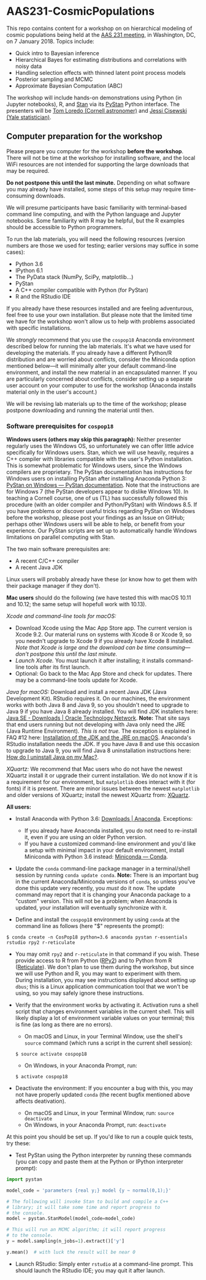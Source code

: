 # AAS231-CosmicPopulations

This repo contains content for a workshop on on hierarchical modeling of cosmic populations being held at the [AAS 231 meeting](https://aas.org/meetings/aas231), in Washington, DC, on 7 January 2018.  Topics include:

* Quick intro to Bayesian inference
* Hierarchical Bayes for estimating distributions and correlations with noisy data
* Handling selection effects with thinned latent point process models
* Posterior sampling and MCMC
* Approximate Bayesian Computation (ABC)

The workshop will include hands-on demonstrations using Python (in Jupyter notebooks), R, and [Stan](http://mc-stan.org/) via its [PyStan](http://mc-stan.org/users/interfaces/pystan.html) Python interface.  The presenters will be [Tom Loredo (Cornell astronomer)](http://www.astro.cornell.edu/staff/loredo/) and [Jessi Cisewski (Yale statistician)](http://statistics.yale.edu/people/jessi-cisewski).

## Computer preparation for the workshop

Please prepare you computer for the workshop **before the workshop**. There will not be time at the workshop for installing software, and the local WiFi resources are not intended for supporting the large downloads that may be required.

**Do not postpone this until the last minute.**  Depending on what software you may already have installed, some steps of this setup may require time-consuming downloads.

We will presume participants have basic familiarity with terminal-based command line computing, and with the Python language and Jupyter notebooks. Some familiarity with R may be helpful, but the R examples should be accessible to Python programmers.

To run the lab materials, you will need the following resources (version numbers are those we used for testing; earlier versions may suffice in some cases):

* Python 3.6
* IPython 6.1
* The PyData stack (NumPy, SciPy, matplotlib...)
* PyStan
* A C++ compiler compatible with Python (for PyStan)
* R and the RStudio IDE

If you already have these resources installed and are feeling adventurous, feel free to use your own installation. But please note that the limited time we have for the workshop won't allow us to help with problems associated with specific installations.

We *strongly* recommend that you use the `cospop18` Anaconda environment described below for running the lab materials. It's what we have used for developing the materials.  If you already have a different Python/R distribution and are worried about conflicts, consider the Miniconda option mentioned below—it will minimally alter your default command-line environment, and install the new material in an encapsulated manner.  If you are particularly concerned about conflicts, consider setting up a separate user account on your computer to use for the workshop (Anaconda installs material only in the user's account.)

We will be revising lab materials up to the time of the workshop; please postpone downloading and running the material until then.

### Software prerequisites for `cospop18`

**Windows users (others may skip this paragraph):** Neither presenter regularly uses the Windows OS, so unfortunately we can offer little advice specifically for Windows users.  Stan, which we will use heavily, requires a C++ compiler with libraries compatible with the user's Python installation. This is somewhat problematic for Windows users, since the Windows compilers are proprietary.  The PyStan documentation has instructions for Windows users on installing PyStan after installing Anaconda Python 3:  [PyStan on Windows — PyStan documentation](http://pystan.readthedocs.io/en/latest/windows.html).  Note that the instructions are for Windows 7 (the PyStan developers appear to dislike Windows 10).  In teaching a Cornell course, one of us (TL) has successfully followed this procedure (with an older compiler and Python/PyStan) with Windows 8.5.  If you have problems or discover useful tricks regarding PyStan on Windows before the workshop, please post your findings as an Issue on GitHub; perhaps other Windows users will be able to help, or benefit from your experience.  Our PyStan scripts are set up to automatically handle Windows limitations on parallel computing with Stan.

The two main software prerequisites are:

* A recent C/C++ compiler
* A recent Java JDK

Linux users will probably already have these (or know how to get them with their package manager if they don't).  

**Mac users** should do the following (we have tested this with macOS 10.11 and 10.12; the same setup will hopefull work with 10.13).

*Xcode and command-line tools for macOS:*

* Download Xcode using the Mac App Store app.  The current version is Xcode 9.2.  Our material runs on systems with Xcode 8 or Xcode 9, so you needn't upgrade to Xcode 9 if you already have Xcode 8 installed.  *Note that Xcode is large and the download can be time consuming—don't postpone this until the last minute.*
* *Launch Xcode.*  You must launch it after installing; it installs command-line tools after its first launch.
* Optional: Go back to the Mac App Store and check for updates. There may be a command-line tools update for Xcode.

*Java for macOS:*
Download and install a recent Java JDK (Java Development Kit). RStudio requires it.  On our machines, the environment works with both Java 8 and Java 9, so you shouldn't need to upgrade to Java 9 if you have Java 8 already installed.  You will find JDK installers here: [Java SE - Downloads | Oracle Technology Network](http://www.oracle.com/technetwork/java/javase/downloads/index.html).  **Note:** That site says that end users running but not developing with Java only need the JRE (Java Runtime Environment).  *This is not true.*  The exception is explained in FAQ #12 here: [Installation of the JDK and the JRE on macOS](https://docs.oracle.com/javase/9/install/installation-jdk-and-jre-macos.htm#JSJIG-GUID-2432241F-9517-4C0B-9CBB-489E6419C9C9). Anaconda's RStudio installation needs the JDK.  If you have Java 8 and use this occasion to upgrade to Java 9, you will find Java 8 uninstallation instructions here: [How do I uninstall Java on my Mac?](https://www.java.com/en/download/help/mac_uninstall_java.xml).

*XQuartz:* We recommend that Mac users who do not have the newest XQuartz install it or upgrade their current installation.  We do not know if it is a requirement for our environment, but `matplotlib` does interact with it (for fonts) if it is present. There are minor issues between the newest `matplotlib` and older versions of XQuartz; install the newest XQuartz from: [XQuartz](https://www.xquartz.org/).

**All users:**

* Install Anaconda with Python 3.6: [Downloads | Anaconda](https://www.anaconda.com/download/#macos).  Exceptions:

    - If you already have Anaconda installed, you do not need to re-install it, even if you are using an older Python version.
    - If you have a customized command-line environment and you'd like a setup with minimal impact in your default environment, install Miniconda with Python 3.6 instead: [Miniconda — Conda](https://conda.io/miniconda.html).

* Update the `conda` command-line package manager in a terminal/shell session by running `conda update conda`.  **Note:** There is an important bug in the current Anaconda/Miniconda versions of `conda`, so unless you've done this update very recently, you *must* do it now.  The update command may report that it is changing your Anaconda package to a "custom" version.  This will not be a problem; when Anaconda is updated, your installation will eventually synchronize with it.

* Define and install the `cospop18` environment by using `conda` at the command line as follows (here "$" represents the prompt):

```
$ conda create -n CosPop18 python=3.6 anaconda pystan r-essentials rstudio rpy2 r-reticulate
```

* You may omit `rpy2` and `r-reticulate` in that command if you wish. These provide access to R from Python ([RPy2](https://rpy2.readthedocs.io/en/version_2.8.x/)) and to Python from R ([Reticulate](https://rstudio.github.io/reticulate/)).  We don't plan to use them during the workshop, but since we will use Python and R, you may want to experiment with them.  During installation, you may see instructions displayed about setting up `dbus`; this is a Linux application communication tool that we won't be using, so you may safely ignore these instructions.

* Verify that the environment works by activating it.  Activation runs a shell script that changes environment variables in the current shell.  This will likely display a lot of environment variable values on your terminal; this is fine (as long as there are no errors).

    -  On macOS and Linux, in your Terminal Window, use the shell's `source` command (which runs a script in the current shell session):
  ```
  $ source activate cospop18
  ```
    - On Windows, in your Anaconda Prompt, run:
  ```
  $ activate cospop18
  ```

* Deactivate the environment:  If you encounter a bug with this, you may not have properly updated `conda` (the recent bugfix mentioned above affects deativation).

    - On macOS and Linux, in your Terminal Window, run:
  `source deactivate`
    - On Windows, in your Anaconda Prompt, run:
  `deactivate`

At this point you should be set up.  If you'd like to run a couple quick tests, try these:

* Test PyStan using the Python interpreter by running these commands (you can copy and paste them at the Python or IPython interpreter prompt):

```python
import pystan

model_code = 'parameters {real y;} model {y ~ normal(0,1);}'

# The following will invoke Stan to build and compile a C++
# library; it will take some time and report progress to
# the console.
model = pystan.StanModel(model_code=model_code)

# This will run an MCMC algorithm; it will report progress
# to the console.
y = model.sampling(n_jobs=1).extract()['y']

y.mean()  # with luck the result will be near 0
```

* Launch RStudio:  Simply enter `rstudio` at a command-line prompt. This should launch the RStudio IDE; you may quit it after launch.
